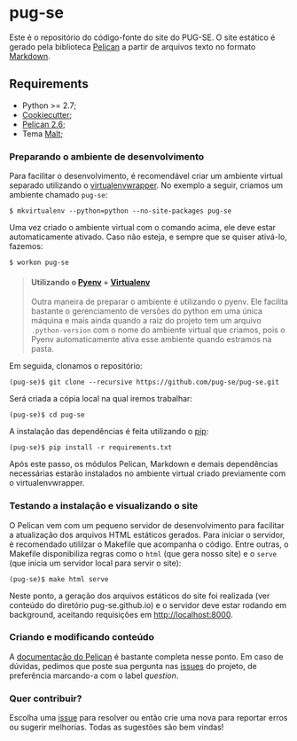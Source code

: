 pug-se
======

Este é o repositório do código-fonte do site do PUG-SE. O site estático é gerado pela biblioteca [Pelican](http://getpelican.com) a partir de arquivos texto no formato [Markdown](http://daringfireball.net/projects/markdown/).


## Requirements

- Python >= 2.7;
- [Cookiecutter](https://github.com/audreyr/cookiecutter);
- [Pelican 2.6](https://github.com/getpelican/pelican);
- Tema [Malt](https://github.com/pug-se/malt);



### Preparando o ambiente de desenvolvimento

Para facilitar o desenvolvimento, é recomendável criar um ambiente virtual separado utilizando o [virtualenvwrapper](http://virtualenvwrapper.readthedocs.org/en/latest/). No exemplo a seguir, criamos um ambiente chamado `pug-se`:

    $ mkvirtualenv --python=python --no-site-packages pug-se

Uma vez criado o ambiente virtual com o comando acima, ele deve estar automaticamente ativado. Caso não esteja, e sempre que se quiser ativá-lo, fazemos:

    $ workon pug-se

> #### Utilizando o [Pyenv](https://github.com/pyenv/pyenv) + [Virtualenv](https://github.com/pyenv/pyenv-virtualenv)
> 
> Outra maneira de preparar o ambiente é utilizando o pyenv. Ele facilita bastante o gerenciamento de versões do python em uma única máquina e mais ainda quando a raiz do projeto tem um arquivo `.python-version` com o nome do ambiente virtual que criamos, pois o Pyenv automaticamente ativa esse ambiente quando estramos na pasta.


Em seguida, clonamos o repositório:

    (pug-se)$ git clone --recursive https://github.com/pug-se/pug-se.git

Será criada a cópia local na qual iremos trabalhar:

    (pug-se)$ cd pug-se

A instalação das dependências é feita utilizando o [pip](http://www.pip-installer.org/en/latest/):

    (pug-se)$ pip install -r requirements.txt

Após este passo, os módulos Pelican, Markdown e demais dependências necessárias estarão instalados no ambiente virtual criado previamente com o virtualenvwrapper.

### Testando a instalação e visualizando o site

O Pelican vem com um pequeno servidor de desenvolvimento para facilitar a atualização dos arquivos HTML estáticos gerados. Para iniciar o servidor, é recomendado utililzar o Makefile que acompanha o código. Entre outras, o Makefile disponibiliza regras como o `html` (que gera nosso site) e o `serve` (que inicia um servidor local para servir o site):

    (pug-se)$ make html serve

Neste ponto, a geração dos arquivos estáticos do site foi realizada (ver conteúdo do diretório pug-se.github.io) e o servidor deve estar rodando em background, aceitando requisições em [http://localhost:8000](http://localhost:8000).

### Criando e modificando conteúdo

A [documentação do Pelican](http://docs.getpelican.com/en/3.2/getting_started.html#writing-content-using-pelican) é bastante completa nesse ponto. Em caso de dúvidas, pedimos que poste sua pergunta nas [issues](https://github.com/pug-se/pug-se/issues) do projeto, de preferência marcando-a com o label *question*.

### Quer contribuir?

Escolha uma [issue](https://github.com/pug-se/pug-se/issues) para resolver ou então crie uma nova para reportar erros ou sugerir melhorias. Todas as sugestões são bem vindas!
